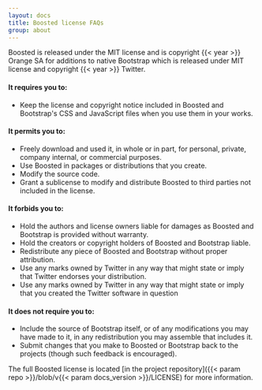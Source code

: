 ```yaml
---
layout: docs
title: Boosted license FAQs
group: about
---
```


Boosted is released under the MIT license and is copyright {{< year >}} Orange SA for additions to native Bootstrap which is released under MIT license and copyright {{< year >}} Twitter.

#### It requires you to:

- Keep the license and copyright notice included in Boosted and Bootstrap's CSS and JavaScript files when you use them in your works.

#### It permits you to:

- Freely download and used it, in whole or in part, for personal, private, company internal, or commercial purposes.
- Use Boosted in packages or distributions that you create.
- Modify the source code.
- Grant a sublicense to modify and distribute Boosted to third parties not included in the license.

#### It forbids you to:

- Hold the authors and license owners liable for damages as Boosted and Bootstrap is provided without warranty.
- Hold the creators or copyright holders of Boosted and Bootstrap liable.
- Redistribute any piece of Boosted and Bootstrap without proper attribution.
- Use any marks owned by Twitter in any way that might state or imply that Twitter endorses your distribution.
- Use any marks owned by Twitter in any way that might state or imply that you created the Twitter software in question

#### It does not require you to:

- Include the source of Bootstrap itself, or of any modifications you may have made to it, in any redistribution you may assemble that includes it.
- Submit changes that you make to Boosted or Bootstrap back to the projects (though such feedback is encouraged).

The full Boosted license is located [in the project repository]({{< param repo >}}/blob/v{{< param docs_version >}}/LICENSE) for more information.
